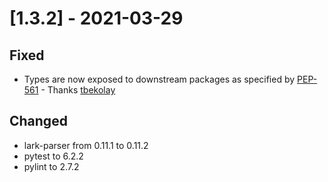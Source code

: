 # [1.3.2] - 2021-03-29

## Fixed

- Types are now exposed to downstream packages as specified by [PEP-561](https://www.python.org/dev/peps/pep-0561/#packaging-type-information) - Thanks [tbekolay](https://github.com/tbekolay)

## Changed

- lark-parser from 0.11.1 to 0.11.2
- pytest to 6.2.2
- pylint to 2.7.2
